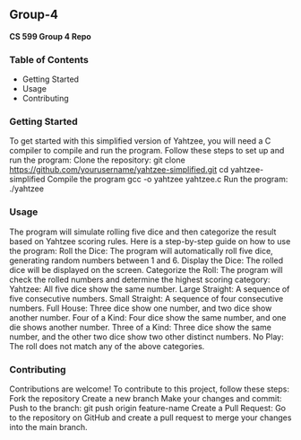 ## Group-4
**CS 599 Group 4 Repo**
### Table of Contents
- Getting Started
- Usage
- Contributing

### Getting Started
To get started with this simplified version of Yahtzee, you will need a C compiler to compile and run the program. Follow these steps to set up and run the program:
Clone the repository:
git clone https://github.com/yourusername/yahtzee-simplified.git
cd yahtzee-simplified
Compile the program
gcc -o yahtzee yahtzee.c
Run the program:
./yahtzee

### Usage
The program will simulate rolling five dice and then categorize the result based on Yahtzee scoring rules. Here is a step-by-step guide on how to use the program:
Roll the Dice: The program will automatically roll five dice, generating random numbers between 1 and 6.
Display the Dice: The rolled dice will be displayed on the screen.
Categorize the Roll: The program will check the rolled numbers and determine the highest scoring category:
Yahtzee: All five dice show the same number.
Large Straight: A sequence of five consecutive numbers.
Small Straight: A sequence of four consecutive numbers.
Full House: Three dice show one number, and two dice show another number.
Four of a Kind: Four dice show the same number, and one die shows another number.
Three of a Kind: Three dice show the same number, and the other two dice show two other distinct numbers.
No Play: The roll does not match any of the above categories.

### Contributing
Contributions are welcome! To contribute to this project, follow these steps:
Fork the repository
Create a new branch
Make your changes and commit:
Push to the branch:
git push origin feature-name
Create a Pull Request: Go to the repository on GitHub and create a pull request to merge your changes into the main branch.
